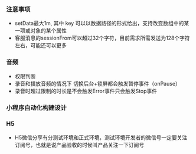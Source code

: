 ### 注意事项
* setData最大1m, 其中 key 可以以数据路径的形式给出，支持改变数组中的某一项或对象的某个属性
* 客服消息的sessionFrom可以超过32个字符，目前需求所需发送为128个字符左右，可能还可以更多

### 音频
* 权限判断
* 录音和播放音频的情况下 切换后台+锁屏都会触发暂停事件（onPause）
* 录音时超过限制的时长是不会触发Error事件只会触发Stop事件

### 小程序自动化构建设计

### H5
* H5微信分享有分测试环境和正式环境，测试环境开发者的微信号一定要关注订阅号，也就是说产品验收的时候叫产品关注一下订阅号
